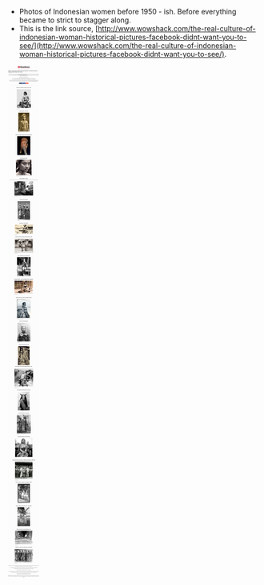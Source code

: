 * Photos of Indonesian women before 1950 - ish. Before everything became to strict to stagger along.
* This is the link source, [http://www.wowshack.com/the-real-culture-of-indonesian-woman-historical-pictures-facebook-didnt-want-you-to-see/](http://www.wowshack.com/the-real-culture-of-indonesian-woman-historical-pictures-facebook-didnt-want-you-to-see/).

![./20161017-0408-gmt+2-nsfw-historical-picture-of-indonesian-women-1.png](./20161017-0408-gmt+2-nsfw-historical-picture-of-indonesian-women-1.png)
